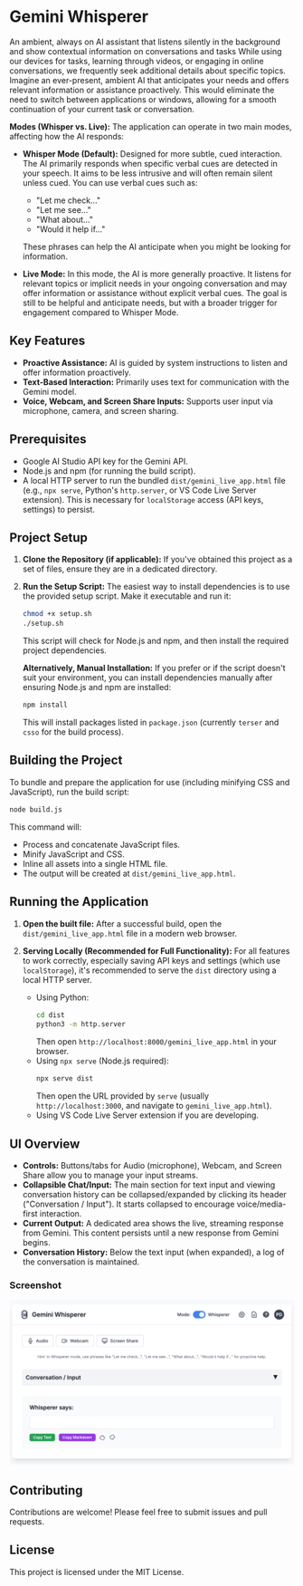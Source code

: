 # Gemini Whisperer

An ambient, always on AI assistant that listens silently in the background and show contextual information on conversations and tasks While using our devices for tasks, learning through videos, or engaging in online conversations, we frequently seek additional details about specific topics.
Imagine an ever-present, ambient AI that anticipates your needs and offers relevant information or assistance proactively.
This would eliminate the need to switch between applications or windows, allowing for a smooth continuation of your current task or conversation.

**Modes (Whisper vs. Live):** The application can operate in two main modes, affecting how the AI responds:
- **Whisper Mode (Default):** Designed for more subtle, cued interaction. The AI primarily responds when specific verbal cues are detected in your speech. It aims to be less intrusive and will often remain silent unless cued. 
You can use verbal cues such as:
  - "Let me check..."
  - "Let me see..."
  - "What about..."
  - "Would it help if..."

  These phrases can help the AI anticipate when you might be looking for information. 
-   **Live Mode:** In this mode, the AI is more generally proactive. It listens for relevant topics or implicit needs in your ongoing conversation and may offer information or assistance without explicit verbal cues. The goal is still to be helpful and anticipate needs, but with a broader trigger for engagement compared to Whisper Mode.

## Key Features

- **Proactive Assistance:** AI is guided by system instructions to listen and offer information proactively.
- **Text-Based Interaction:** Primarily uses text for communication with the Gemini model.
- **Voice, Webcam, and Screen Share Inputs:** Supports user input via microphone, camera, and screen sharing.

## Prerequisites

- Google AI Studio API key for the Gemini API.
- Node.js and npm (for running the build script).
- A local HTTP server to run the bundled `dist/gemini_live_app.html` file (e.g., `npx serve`, Python's `http.server`, or VS Code Live Server extension). This is necessary for `localStorage` access (API keys, settings) to persist.

## Project Setup

1.  **Clone the Repository (if applicable):**
    If you've obtained this project as a set of files, ensure they are in a dedicated directory. 

2.  **Run the Setup Script:**
    The easiest way to install dependencies is to use the provided setup script. Make it executable and run it:

    ```bash
    chmod +x setup.sh
    ./setup.sh
    ```

    This script will check for Node.js and npm, and then install the required project dependencies.

    **Alternatively, Manual Installation:**
    If you prefer or if the script doesn't suit your environment, you can install dependencies manually after ensuring Node.js and npm are installed:

    ```bash
    npm install
    ```

    This will install packages listed in `package.json` (currently `terser` and `csso` for the build process).

## Building the Project

To bundle and prepare the application for use (including minifying CSS and JavaScript), run the build script:

```bash
node build.js
```

This command will:

- Process and concatenate JavaScript files.
- Minify JavaScript and CSS.
- Inline all assets into a single HTML file.
- The output will be created at `dist/gemini_live_app.html`.

## Running the Application

1.  **Open the built file:**
    After a successful build, open the `dist/gemini_live_app.html` file in a modern web browser.

2.  **Serving Locally (Recommended for Full Functionality):**
    For all features to work correctly, especially saving API keys and settings (which use `localStorage`), it's recommended to serve the `dist` directory using a local HTTP server.

    - Using Python:
      ```bash
      cd dist
      python3 -m http.server
      ```
      Then open `http://localhost:8000/gemini_live_app.html` in your browser.
    - Using `npx serve` (Node.js required):
      ```bash
      npx serve dist
      ```
      Then open the URL provided by `serve` (usually `http://localhost:3000`, and navigate to `gemini_live_app.html`).
    - Using VS Code Live Server extension if you are developing.


## UI Overview

- **Controls:** Buttons/tabs for Audio (microphone), Webcam, and Screen Share allow you to manage your input streams.
- **Collapsible Chat/Input:** The main section for text input and viewing conversation history can be collapsed/expanded by clicking its header ("Conversation / Input"). It starts collapsed to encourage voice/media-first interaction.
- **Current Output:** A dedicated area shows the live, streaming response from Gemini. This content persists until a new response from Gemini begins.
- **Conversation History:** Below the text input (when expanded), a log of the conversation is maintained.

### Screenshot

![Gemini Whisperer UI](assets/gemini-whisperer-ui.png)

## Contributing

Contributions are welcome! Please feel free to submit issues and pull requests.

## License

This project is licensed under the MIT License.
